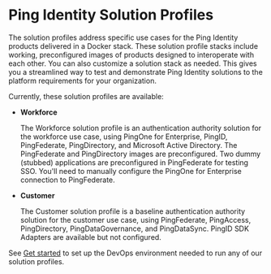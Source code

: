 # Ping Identity Solution Profiles

The solution profiles address specific use cases for the Ping Identity products delivered in a Docker stack. These solution profile stacks include working, preconfigured images of products designed to interoperate with each other. You can also customize a solution stack as needed. This gives you a streamlined way to test and demonstrate Ping Identity solutions to the platform requirements for your organization.

Currently, these solution profiles are available:

  * **Workforce**

    The Workforce solution profile is an authentication authority solution for the workforce use case, using PingOne for Enterprise, PingID, PingFederate, PingDirectory, and Microsoft Active Directory. The PingFederate and PingDirectory images are preconfigured. Two dummy (stubbed) applications are preconfigured in PingFederate for testing SSO. You'll need to manually configure the PingOne for Enterprise connection to PingFederate.

  * **Customer**

    The Customer solution profile is a baseline authentication authority solution for the customer use case, using PingFederate, PingAccess, PingDirectory, PingDataGovernance, and PingDataSync. PingID SDK Adapters are available but not configured.

See [Get started](docs/getStarted.md) to set up the DevOps environment needed to run any of our solution profiles.
